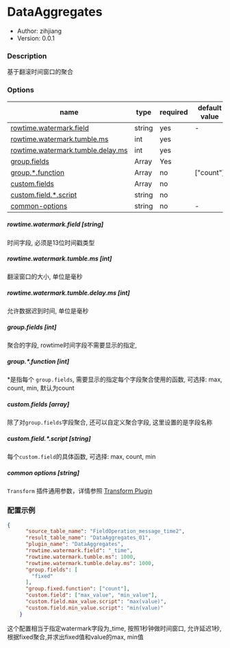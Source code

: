 # DataAggregates

* Author: zihjiang
* Version: 0.0.1

### Description
基于翻滚时间窗口的聚合

### Options
| name                                                         | type   | required | default value |
| ------------------------------------------------------------ | ------ | -------- | ------------- |
| [rowtime.watermark.field](#rowtime.watermark.field)          | string | yes      | -             |
| [rowtime.watermark.tumble.ms](#rowtime.watermark.tumble.ms)  | int    | yes      |               |
| [rowtime.watermark.tumble.delay.ms](#rowtime.watermark.tumble.delay.ms) | int    | yes      |               |
| [group.fields](#group.fields)                                | Array  | Yes      |               |
| [group.*.function](#group.*.function)                        | Array  | no       | ["count"]     |
| [custom.fields](#custom.fields)                              | Array  | no       |               |
| [custom.field.*.script](#custom.field.*.script)              | string | no       |               |
| [common-options](#common-options-string)                     | string | no       | -             |

##### rowtime.watermark.field [string]

时间字段, 必须是13位时间戳类型

##### rowtime.watermark.tumble.ms [int]

翻滚窗口的大小, 单位是毫秒

##### rowtime.watermark.tumble.delay.ms [int]

允许数据迟到时间, 单位是毫秒

##### group.fields [int]

聚合的字段, rowtime时间字段不需要显示的指定,

##### group.*.function [int]

\*是指每个 ``group.fields``, 需要显示的指定每个字段聚合使用的函数, 可选择: max, count, min, 默认为count

##### custom.fields [array]

除了对``group.fields``字段聚合, 还可以自定义聚合字段, 这里设置的是字段名称

##### custom.field.*.script [string]

每个``custom.field``的具体函数, 可选择: max, count, min


##### common options [string]

`Transform` 插件通用参数，详情参照 [Transform Plugin]()

### 配置示例

```json
{
      "source_table_name": "FieldOperation_message_time2",
      "result_table_name": "DataAggregates_01",
      "plugin_name": "DataAggregates",
      "rowtime.watermark.field": "_time",
      "rowtime.watermark.tumble.ms": 1000,
      "rowtime.watermark.tumble.delay.ms": 1000,
      "group.fields": [
        "fixed"
      ],
      "group.fixed.function": ["count"],
      "custom.field": ["max_value", "min_value"],
      "custom.field.max_value.script": "max(value)",
      "custom.field.min_value.script": "min(value)"
    }
```

这个配置相当于指定watermark字段为_time, 按照1秒钟做时间窗口, 允许延迟1秒, 根据fixed聚合,并求出fixed值和value的max, min值

